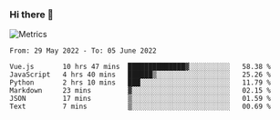 ### Hi there 👋

![Metrics](https://github.com/radoapx/radoapx/blob/main/github-metrics.svg)

<!--START_SECTION:waka-->

```text
From: 29 May 2022 - To: 05 June 2022

Vue.js       10 hrs 47 mins  ██████████████▓░░░░░░░░░░   58.38 %
JavaScript   4 hrs 40 mins   ██████▒░░░░░░░░░░░░░░░░░░   25.26 %
Python       2 hrs 10 mins   ███░░░░░░░░░░░░░░░░░░░░░░   11.79 %
Markdown     23 mins         ▓░░░░░░░░░░░░░░░░░░░░░░░░   02.15 %
JSON         17 mins         ▒░░░░░░░░░░░░░░░░░░░░░░░░   01.59 %
Text         7 mins          ▒░░░░░░░░░░░░░░░░░░░░░░░░   00.69 %
```

<!--END_SECTION:waka-->

<!--
**radoapx/radoapx** is a ✨ _special_ ✨ repository because its `README.md` (this file) appears on your GitHub profile.

Here are some ideas to get you started:

- 🔭 I’m currently working on ...
- 🌱 I’m currently learning ...
- 👯 I’m looking to collaborate on ...
- 🤔 I’m looking for help with ...
- 💬 Ask me about ...
- 📫 How to reach me: ...
- 😄 Pronouns: ...
- ⚡ Fun fact: ...
-->
